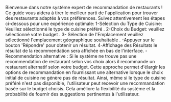 Bienvenue dans notre système expert de recommandation de restaurants ! 
Ce guide vous aidera à tirer le meilleur parti de l'application pour trouver des restaurants adaptés à vos préférences. Suivez attentivement les étapes ci-dessous pour une expérience optimale:
1-Sélection du Type de Cuisine:
Veuillez sélectionné le type de cuisine préféré .
2-Choix du Budget:
veuillez sélectionné votre budget .
3- Sélection de l'Emplacement
veuillez sélectionné l'emplacement géographique souhaitable .
-Appuyer sur le bouton 'Répondre' pour obtenir un résultat.
4-Affichage des Résultats
le résultat de la recommendation sera affichée en bas de l'interface.
-Recommendation alternative :
Si le système ne trouve pas une recommendation de restaurant selon vos choix alors il recommande un restaurant alternatif selon votre budget.
Cette approche permet d'élargir les options de recommandation en fournissant une alternative lorsque le choix initial de cuisine ne génère pas de résultat. Ainsi, même si le type de cuisine préféré n'est pas disponible, l'utilisateur peut recevoir une recommandation basée sur le budget choisis. Cela améliore la flexibilité du système et la probabilité de fournir des suggestions pertinentes à l'utilisateur.


